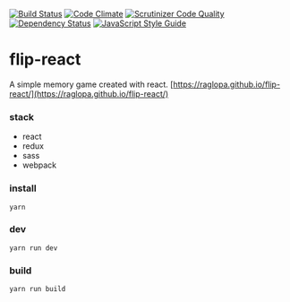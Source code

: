 [![Build Status](https://travis-ci.org/raglopa/flip-react.svg?branch=master)](https://travis-ci.org/raglopa/flip-react)
[![Code Climate](https://codeclimate.com/github/codeclimate/codeclimate/badges/gpa.svg)](https://codeclimate.com/github/raglopa/flip-react)
[![Scrutinizer Code Quality](https://scrutinizer-ci.com/g/raglopa/flip-react/badges/quality-score.png?b=master)](https://scrutinizer-ci.com/g/raglopa/flip-react/?branch=master)
[![Dependency Status](https://www.versioneye.com/user/projects/59cecca615f0d770f0e1907f/badge.svg?style=flat-square)](https://www.versioneye.com/user/projects/59cecca615f0d770f0e1907f)
[![JavaScript Style Guide](https://img.shields.io/badge/code_style-standard-brightgreen.svg)](https://standardjs.com)


# flip-react
A simple memory game created with react.
[https://raglopa.github.io/flip-react/](https://raglopa.github.io/flip-react/)
### stack
- react
- redux
- sass
- webpack

### install
```
yarn
```

### dev
```
yarn run dev 
```

### build
```
yarn run build
```